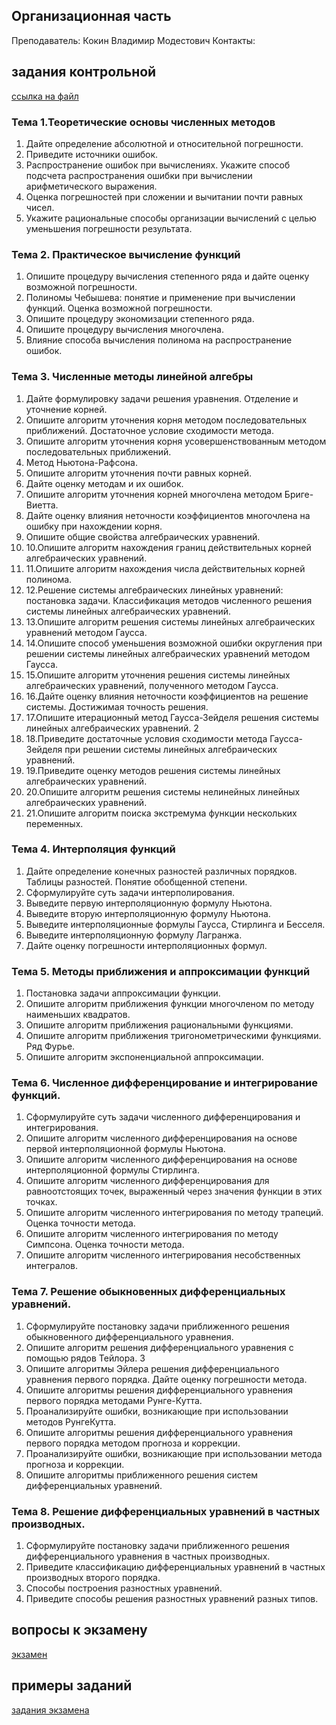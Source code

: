 ## Организационная часть
Преподаватель: Кокин Владимир Модестович
Контакты: 

## задания контрольной
[ссылка на файл](http://фзво.рф/files/zadaniya_kkr.pdf)
### Тема 1.Теоретические основы численных методов 
1. Дайте определение абсолютной и относительной погрешности. 
2. Приведите источники ошибок. 
3. Распространение ошибок при вычислениях. Укажите способ подсчета распространения ошибки при вычислении арифметического выражения. 
4. Оценка погрешностей при сложении и вычитании почти равных чисел. 
5. Укажите рациональные способы организации вычислений с целью уменьшения погрешности результата. 
### Тема 2. Практическое вычисление функций 
1. Опишите процедуру вычисления степенного ряда и дайте оценку возможной погрешности. 
2. Полиномы Чебышева: понятие и применение при вычислении функций. Оценка возможной погрешности. 
3. Опишите процедуру экономизации степенного ряда. 
4. Опишите процедуру вычисления многочлена. 
5. Влияние способа вычисления полинома на распространение ошибок. 
### Тема 3. Численные методы линейной алгебры 
1. Дайте формулировку задачи решения уравнения. Отделение и уточнение корней. 
2. Опишите алгоритм уточнения корня методом последовательных приближений. Достаточное условие сходимости метода. 
3. Опишите алгоритм уточнения корня усовершенствованным методом последовательных приближений. 
4. Метод Ньютона-Рафсона. 
5. Опишите алгоритм уточнения почти равных корней. 
6. Дайте оценку методам и их ошибок. 
7. Опишите алгоритм уточнения корней многочлена методом Бриге-Виетта. 
8. Дайте оценку влияния неточности коэффициентов многочлена на ошибку при нахождении корня. 
9. Опишите общие свойства алгебраических уравнений. 
10. 10.Опишите алгоритм нахождения границ действительных корней алгебраических уравнений. 
11. 11.Опишите алгоритм нахождения числа действительных корней полинома. 
12. 12.Решение системы алгебраических линейных уравнений: постановка задачи. Классификация методов численного решения системы линейных алгебраических уравнений. 
13. 13.Опишите алгоритм решения системы линейных алгебраических уравнений методом Гаусса. 
14. 14.Опишите способ уменьшения возможной ошибки округления при решении системы линейных алгебраических уравнений методом Гаусса. 
15. 15.Опишите алгоритм уточнения решения системы линейных алгебраических уравнений, полученного методом Гаусса. 
16. 16.Дайте оценку влияния неточности коэффициентов на решение системы. Достижимая точность решения. 
17. 17.Опишите итерационный метод Гаусса-Зейделя решения системы линейных алгебраических уравнений. 2 
18. 18.Приведите достаточные условия сходимости метода Гаусса-Зейделя при решении системы линейных алгебраических уравнений. 
19. 19.Приведите оценку методов решения системы линейных алгебраических уравнений. 
20. 20.Опишите алгоритм решения системы нелинейных линейных алгебраических уравнений. 
21. 21.Опишите алгоритм поиска экстремума функции нескольких переменных. 
### Тема 4. Интерполяция функций 
1. Дайте определение конечных разностей различных порядков. Таблицы разностей. Понятие обобщенной степени. 
2. Сформулируйте суть задачи интерполирования. 
3. Выведите первую интерполяционную формулу Ньютона. 
4. Выведите вторую интерполяционную формулу Ньютона. 
5. Выведите интерполяционные формулы Гаусса, Стирлинга и Бесселя. 
6. Выведите интерполяционную формулу Лагранжа. 
7. Дайте оценку погрешности интерполяционных формул. 
### Тема 5. Методы приближения и аппроксимации функций 
1. Постановка задачи аппроксимации функции. 
2. Опишите алгоритм приближения функции многочленом по методу наименьших квадратов. 
3. Опишите алгоритм приближения рациональными функциями. 
4. Опишите алгоритм приближения тригонометрическими функциями. Ряд Фурье. 
5. Опишите алгоритм экспоненциальной аппроксимации.
### Тема 6. Численное дифференцирование и интегрирование функций. 
1. Сформулируйте суть задачи численного дифференцирования и интегрирования. 
2. Опишите алгоритм численного дифференцирования на основе первой интерполяционной формулы Ньютона. 
3. Опишите алгоритм численного дифференцирования на основе интерполяционной формулы Стирлинга. 
4. Опишите алгоритм численного дифференцирования для равноотстоящих точек, выраженный через значения функции в этих точках. 
5. Опишите алгоритм численного интегрирования по методу трапеций. Оценка точности метода.
6. Опишите алгоритм численного интегрирования по методу Симпсона. Оценка точности метода. 
7. Опишите алгоритм численного интегрирования несобственных интегралов. 
### Тема 7. Решение обыкновенных дифференциальных уравнений. 
1. Сформулируйте постановку задачи приближенного решения обыкновенного дифференциального уравнения. 
2. Опишите алгоритм решения дифференциального уравнения с помощью рядов Тейлора. 3 
3. Опишите алгоритмы Эйлера решения дифференциального уравнения первого порядка. Дайте оценку погрешности метода. 
4. Опишите алгоритмы решения дифференциального уравнения первого порядка методами Рунге-Кутта. 
5. Проанализируйте ошибки, возникающие при использовании методов РунгеКутта. 
6. Опишите алгоритмы решения дифференциального уравнения первого порядка методом прогноза и коррекции.
7. Проанализируйте ошибки, возникающие при использовании метода прогноза и коррекции. 
8. Опишите алгоритмы приближенного решения систем дифференциальных уравнений.
### Тема 8. Решение дифференциальных уравнений в частных производных. 
1. Сформулируйте постановку задачи приближенного решения дифференциального уравнения в частных производных. 
2. Приведите классификацию дифференциальных уравнений в частных производных второго порядка. 
3. Способы построения разностных уравнений. 
4. Приведите способы решения разностных уравнений разных типов.


## вопросы к экзамену
[экзамен](http://фзво.рф/files/teoreticheskie_voprosy_k_ekzamenu.pdf)
## примеры заданий
[задания экзамена](http://фзво.рф/files/prakticheskie_zadaniya_k_ekzamenu.pdf)
